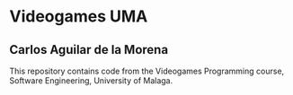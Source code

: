 # Videogames UMA
## Carlos Aguilar de la Morena

This repository contains code from the Videogames Programming course, Software Engineering, University of Malaga.
